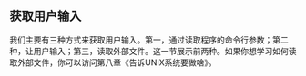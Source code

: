 ## 获取用户输入

我们主要有三种方式来获取用户输入。第一，通过读取程序的命令行参数；第二种，让用户输入；第三，读取外部文件。这一节展示前两种。如果你想学习如何读取外部文件，你可以访问第八章《告诉UNIX系统要做啥》。
